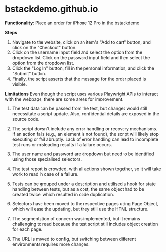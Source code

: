 # bstackdemo.github.io

**Functionality**: Place an order for iPhone 12 Pro in the bstackdemo

**Steps**
1. Navigate to the website, click on an item's "Add to cart" button, and click on the "Checkout" button.
2. Click on the username input field and select the option from the dropdown list. Click on the password input field and then select the option from the dropdown list.
3. Click the "Log In" button, fill in the personal information, and click the "Submit" button.
4. Finally, the script asserts that the message for the order placed is visible.

**Limitations**
Even though the script uses various Playwright APIs to interact with the webpage, there are some areas for improvement. 

1. The test data can be passed from the test, but changes would still necessitate a script update. Also, confidential details are exposed in the source code.

2. The script doesn't include any error handling or recovery mechanisms. If an action fails (e.g., an element is not found), the script will likely stop executing or fail abruptly. Lack of error handling can lead to incomplete test runs or misleading results if a failure occurs. 

3. The user name and password are dropdown but need to be identified using those specialised selectors. 

4. The test report is crowded, with all actions shown together, so it will take work to read in case of a failure. 

5. Tests can be grouped under a description and utilised a hook for state handling between tests, but as a cost, the same object had to be created twice, which resulted in code duplication.

6. Selectors have been moved to the respective pages using Page Object, which will ease the updating, but they still use the HTML structure.

7. The segmentation of concern was implemented, but it remains challenging to read because the test script still includes object creation for each page.

8. The URL is moved to config, but switching between different environments requires more changes.
